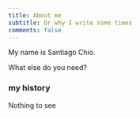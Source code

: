 ```yaml
---
title: About me
subtitle: Or why I write some times
comments: false
---
```


My name is Santiago Chio.

What else do you need?

### my history

Nothing to see
